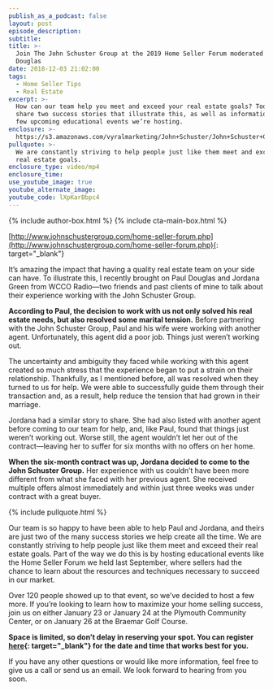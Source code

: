 ```yaml
---
publish_as_a_podcast: false
layout: post
episode_description:
subtitle:
title: >-
  Join The John Schuster Group at the 2019 Home Seller Forum moderated by Paul
  Douglas
date: 2018-12-03 21:02:00
tags:
  - Home Seller Tips
  - Real Estate
excerpt: >-
  How can our team help you meet and exceed your real estate goals? Today we’ll
  share two success stories that illustrate this, as well as information about a
  few upcoming educational events we’re hosting.
enclosure: >-
  https://s3.amazonaws.com/vyralmarketing/John+Schuster/John+Schuster+Group-+Our+Upcoming+Event+Will+Help+You+See+the+Same+Success+as+Todays+Special+Guests.mp4
pullquote: >-
  We are constantly striving to help people just like them meet and exceed their
  real estate goals.
enclosure_type: video/mp4
enclosure_time:
use_youtube_image: true
youtube_alternate_image:
youtube_code: lXpKarBbpc4
---
```


{% include author-box.html %}
{% include cta-main-box.html %}

[http://www.johnschustergroup.com/home-seller-forum.php](http://www.johnschustergroup.com/home-seller-forum.php){: target="_blank"}

It’s amazing the impact that having a quality real estate team on your side can have. To illustrate this, I recently brought on Paul Douglas and Jordana Green from WCCO Radio—two friends and past clients of mine to talk about their experience working with the John Schuster Group.&nbsp;

**According to Paul, the decision to work with us not only solved his real estate needs, but also resolved some marital tension.** Before partnering with the John Schuster Group, Paul and his wife were working with another agent. Unfortunately, this agent did a poor job. Things just weren’t working out.&nbsp;

The uncertainty and ambiguity they faced while working with this agent created so much stress that the experience began to put a strain on their relationship. Thankfully, as I mentioned before, all was resolved when they turned to us for help. We were able to successfully guide them through their transaction and, as a result, help reduce the tension that had grown in their marriage.&nbsp;

Jordana had a similar story to share. She had also listed with another agent before coming to our team for help, and, like Paul, found that things just weren’t working out. Worse still, the agent wouldn’t let her out of the contract—leaving her to suffer for six months with no offers on her home.&nbsp;

**When the six-month contract was up, Jordana decided to come to the John Schuster Group.** Her experience with us couldn’t have been more different from what she faced with her previous agent. She received multiple offers almost immediately and within just three weeks was under contract with a great buyer.

{% include pullquote.html %}

Our team is so happy to have been able to help Paul and Jordana, and theirs are just two of the many success stories we help create all the time. We are constantly striving to help people just like them meet and exceed their real estate goals. Part of the way we do this is by hosting educational events like the Home Seller Forum we held last September, where sellers had the chance to learn about the resources and techniques necessary to succeed in our market.&nbsp;

Over 120 people showed up to that event, so we’ve decided to host a few more. If you’re looking to learn how to maximize your home selling success, join us on either January 23 or January 24 at the Plymouth Community Center, or on January 26 at the Braemar Golf Course.&nbsp;

**Space is limited, so don’t delay in reserving your spot. You can register [here](http://www.johnschustergroup.com/home-seller-forum.php){: target="_blank"} for the date and time that works best for you.&nbsp;**

If you have any other questions or would like more information, feel free to give us a call or send us an email. We look forward to hearing from you soon.